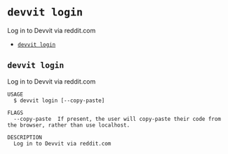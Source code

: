 # `devvit login`

Log in to Devvit via reddit.com

- [`devvit login`](#devvit-login)

## `devvit login`

Log in to Devvit via reddit.com

```
USAGE
  $ devvit login [--copy-paste]

FLAGS
  --copy-paste  If present, the user will copy-paste their code from the browser, rather than use localhost.

DESCRIPTION
  Log in to Devvit via reddit.com
```
